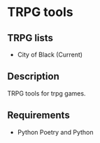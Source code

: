 # TRPG tools

## TRPG lists

- City of Black (Current)

## Description

TRPG tools for trpg games.

## Requirements

- Python Poetry and Python
